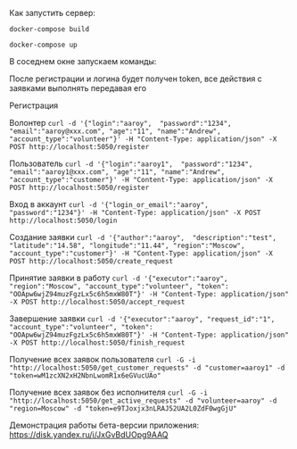 Как запустить сервер:

`docker-compose build`

`docker-compose up`

В соседнем окне запускаем команды: 

После регистрации и логина будет получен token, все действия с заявками выполнять передавая его

Регистрация

Волонтер
`curl -d '{"login":"aaroy",  "password":"1234", "email":"aaroy@xxx.com", "age":"11", "name":"Andrew", "account_type":"volunteer"}' -H "Content-Type: application/json" -X POST http://localhost:5050/register`

Пользователь
`curl -d '{"login":"aaroy1",  "password":"1234", "email":"aaroy1@xxx.com", "age":"11", "name":"Andrew", "account_type":"customer"}' -H "Content-Type: application/json" -X POST http://localhost:5050/register`


Вход в аккаунт
`curl -d '{"login_or_email":"aaroy",  "password":"1234"}' -H "Content-Type: application/json" -X POST http://localhost:5050/login`


Создание заявки
`curl -d '{"author":"aaroy",  "description":"test", "latitude":"14.58", "longitude":"11.44", "region":"Moscow", "account_type":"customer"}' -H "Content-Type: application/json" -X POST http://localhost:5050/create_request`


Принятие заявки в работу
`curl -d '{"executor":"aaroy", "region":"Moscow", "account_type":"volunteer", "token": "OOApw6wjZ94muzFgzLx5c6h5mxW80T"}' -H "Content-Type: application/json" -X POST http://localhost:5050/accept_request`


Завершение заявки
`curl -d '{"executor":"aaroy", "request_id":"1", "account_type":"volunteer", "token": "OOApw6wjZ94muzFgzLx5c6h5mxW80T"}' -H "Content-Type: application/json" -X POST http://localhost:5050/finish_request`

Получение всех заявок пользователя
`curl -G -i "http://localhost:5050/get_customer_requests" -d "customer=aaroy1" -d "token=wM1zcXN2xH2NbnLwomR1x6eGVucUAo"`

Получение всех заявок без исполнителя
`curl -G -i "http://localhost:5050/get_active_requests" -d "volunteer=aaroy" -d "region=Moscow" -d "token=e9TJoxjx3nLRAJ52UA2L0ZdF0wgGjU"`


Демонстрация работы бета-версии приложения: https://disk.yandex.ru/i/JxGvBdUOpg9AAQ
